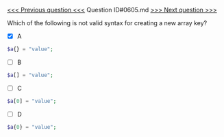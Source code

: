 [<<< Previous question <<<](0604.md)  Question ID#0605.md  [>>> Next question >>>](0606.md) 

Which of the following is not valid syntax for creating a new array key?

- [x] A
```php
$a{} = "value";
```

- [ ] B
```php
$a[] = "value";
```

- [ ] C
```php
$a[0] = "value";
```

- [ ] D
```php
$a{0} = "value";
```


